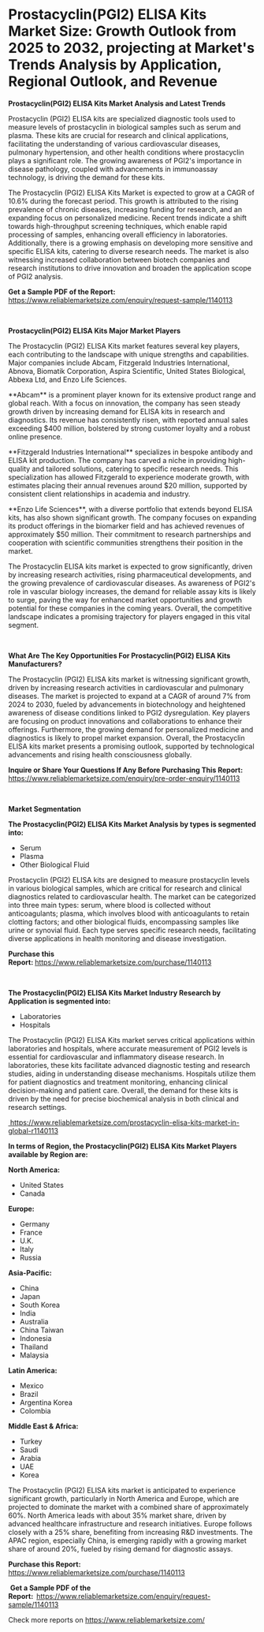 <p><h1>Prostacyclin(PGI2) ELISA Kits Market Size: Growth Outlook from 2025 to 2032, projecting at Market's Trends Analysis by Application, Regional Outlook, and Revenue</h1></p><p><strong>Prostacyclin(PGI2) ELISA Kits Market Analysis and Latest Trends</strong></p>
<p><p>Prostacyclin (PGI2) ELISA kits are specialized diagnostic tools used to measure levels of prostacyclin in biological samples such as serum and plasma. These kits are crucial for research and clinical applications, facilitating the understanding of various cardiovascular diseases, pulmonary hypertension, and other health conditions where prostacyclin plays a significant role. The growing awareness of PGI2's importance in disease pathology, coupled with advancements in immunoassay technology, is driving the demand for these kits.</p><p>The Prostacyclin (PGI2) ELISA Kits Market is expected to grow at a CAGR of 10.6% during the forecast period. This growth is attributed to the rising prevalence of chronic diseases, increasing funding for research, and an expanding focus on personalized medicine. Recent trends indicate a shift towards high-throughput screening techniques, which enable rapid processing of samples, enhancing overall efficiency in laboratories. Additionally, there is a growing emphasis on developing more sensitive and specific ELISA kits, catering to diverse research needs. The market is also witnessing increased collaboration between biotech companies and research institutions to drive innovation and broaden the application scope of PGI2 analysis.</p></p>
<p><strong>Get a Sample PDF of the Report:&nbsp;</strong> <a href="https://www.reliablemarketsize.com/enquiry/request-sample/1140113?utm_campaign=2384&utm_medium=2&utm_source=Github&utm_content=ia&utm_term=25032025&utm_id=prostacyclinpgi2-elisa-kits">https://www.reliablemarketsize.com/enquiry/request-sample/1140113</a></p>
<p>&nbsp;</p>
<p><strong>Prostacyclin(PGI2) ELISA Kits Major Market Players</strong></p>
<p><p>The Prostacyclin (PGI2) ELISA Kits market features several key players, each contributing to the landscape with unique strengths and capabilities. Major companies include Abcam, Fitzgerald Industries International, Abnova, Biomatik Corporation, Aspira Scientific, United States Biological, Abbexa Ltd, and Enzo Life Sciences.</p><p>**Abcam** is a prominent player known for its extensive product range and global reach. With a focus on innovation, the company has seen steady growth driven by increasing demand for ELISA kits in research and diagnostics. Its revenue has consistently risen, with reported annual sales exceeding $400 million, bolstered by strong customer loyalty and a robust online presence.</p><p>**Fitzgerald Industries International** specializes in bespoke antibody and ELISA kit production. The company has carved a niche in providing high-quality and tailored solutions, catering to specific research needs. This specialization has allowed Fitzgerald to experience moderate growth, with estimates placing their annual revenues around $20 million, supported by consistent client relationships in academia and industry.</p><p>**Enzo Life Sciences**, with a diverse portfolio that extends beyond ELISA kits, has also shown significant growth. The company focuses on expanding its product offerings in the biomarker field and has achieved revenues of approximately $50 million. Their commitment to research partnerships and cooperation with scientific communities strengthens their position in the market.</p><p>The Prostacyclin ELISA kits market is expected to grow significantly, driven by increasing research activities, rising pharmaceutical developments, and the growing prevalence of cardiovascular diseases. As awareness of PGI2's role in vascular biology increases, the demand for reliable assay kits is likely to surge, paving the way for enhanced market opportunities and growth potential for these companies in the coming years. Overall, the competitive landscape indicates a promising trajectory for players engaged in this vital segment.</p></p>
<p>&nbsp;</p>
<p><strong>What Are The Key Opportunities For Prostacyclin(PGI2) ELISA Kits Manufacturers?</strong></p>
<p><p>The Prostacyclin (PGI2) ELISA kits market is witnessing significant growth, driven by increasing research activities in cardiovascular and pulmonary diseases. The market is projected to expand at a CAGR of around 7% from 2024 to 2030, fueled by advancements in biotechnology and heightened awareness of disease conditions linked to PGI2 dysregulation. Key players are focusing on product innovations and collaborations to enhance their offerings. Furthermore, the growing demand for personalized medicine and diagnostics is likely to propel market expansion. Overall, the Prostacyclin ELISA kits market presents a promising outlook, supported by technological advancements and rising health consciousness globally.</p></p>
<p><strong>Inquire or Share Your Questions If Any Before Purchasing This Report:</strong> <a href="https://www.reliablemarketsize.com/enquiry/pre-order-enquiry/1140113?utm_campaign=2384&utm_medium=2&utm_source=Github&utm_content=ia&utm_term=25032025&utm_id=prostacyclinpgi2-elisa-kits">https://www.reliablemarketsize.com/enquiry/pre-order-enquiry/1140113</a></p>
<p>&nbsp;</p>
<p><strong>Market Segmentation</strong></p>
<p><strong>The Prostacyclin(PGI2) ELISA Kits Market Analysis by types is segmented into:</strong></p>
<p><ul><li>Serum</li><li>Plasma</li><li>Other Biological Fluid</li></ul></p>
<p><p>Prostacyclin (PGI2) ELISA kits are designed to measure prostacyclin levels in various biological samples, which are critical for research and clinical diagnostics related to cardiovascular health. The market can be categorized into three main types: serum, where blood is collected without anticoagulants; plasma, which involves blood with anticoagulants to retain clotting factors; and other biological fluids, encompassing samples like urine or synovial fluid. Each type serves specific research needs, facilitating diverse applications in health monitoring and disease investigation.</p></p>
<p><strong>Purchase this Report:&nbsp;</strong><a href="https://www.reliablemarketsize.com/purchase/1140113?utm_campaign=2384&utm_medium=2&utm_source=Github&utm_content=ia&utm_term=25032025&utm_id=prostacyclinpgi2-elisa-kits">https://www.reliablemarketsize.com/purchase/1140113</a></p>
<p>&nbsp;</p>
<p><strong>The Prostacyclin(PGI2) ELISA Kits Market Industry Research by Application is segmented into:</strong></p>
<p><ul><li>Laboratories</li><li>Hospitals</li></ul></p>
<p><p>The Prostacyclin (PGI2) ELISA Kits market serves critical applications within laboratories and hospitals, where accurate measurement of PGI2 levels is essential for cardiovascular and inflammatory disease research. In laboratories, these kits facilitate advanced diagnostic testing and research studies, aiding in understanding disease mechanisms. Hospitals utilize them for patient diagnostics and treatment monitoring, enhancing clinical decision-making and patient care. Overall, the demand for these kits is driven by the need for precise biochemical analysis in both clinical and research settings.</p></p>
<p><a href="https://www.reliablemarketsize.com/prostacyclin-elisa-kits-market-in-global-r1140113?utm_campaign=2384&utm_medium=2&utm_source=Github&utm_content=ia&utm_term=25032025&utm_id=prostacyclinpgi2-elisa-kits">&nbsp;https://www.reliablemarketsize.com/prostacyclin-elisa-kits-market-in-global-r1140113</a></p>
<p><strong>In terms of Region, the Prostacyclin(PGI2) ELISA Kits Market Players available by Region are:</strong></p>
<p>
    <p> <strong> North America: </strong>
        <ul>
            <li>United States</li>
            <li>Canada</li>
        </ul>
        </p> 
    <p> <strong> Europe: </strong>
        <ul>
            <li>Germany</li>
            <li>France</li>
            <li>U.K.</li>
            <li>Italy</li>
            <li>Russia</li>
        </ul>
        </p> 
    <p> <strong> Asia-Pacific: </strong>
        <ul>
            <li>China</li>
            <li>Japan</li>
            <li>South Korea</li>
            <li>India</li>
            <li>Australia</li>
            <li>China Taiwan</li>
            <li>Indonesia</li>
            <li>Thailand</li>
            <li>Malaysia</li>
        </ul>
        </p> 
    <p> <strong> Latin America: </strong>
        <ul>
            <li>Mexico</li>
            <li>Brazil</li>
            <li>Argentina Korea</li>
            <li>Colombia</li>
        </ul>
        </p> 
    <p> <strong> Middle East & Africa: </strong>
        <ul>
            <li>Turkey</li>
            <li>Saudi</li>
            <li>Arabia</li>
            <li>UAE</li>
            <li>Korea</li>
        </ul>
    </p>
    </p>
<p><p>The Prostacyclin (PGI2) ELISA kits market is anticipated to experience significant growth, particularly in North America and Europe, which are projected to dominate the market with a combined share of approximately 60%. North America leads with about 35% market share, driven by advanced healthcare infrastructure and research initiatives. Europe follows closely with a 25% share, benefiting from increasing R&D investments. The APAC region, especially China, is emerging rapidly with a growing market share of around 20%, fueled by rising demand for diagnostic assays.</p></p>
<p><strong>Purchase this Report: </strong><a href="https://www.reliablemarketsize.com/purchase/1140113?utm_campaign=2384&utm_medium=2&utm_source=Github&utm_content=ia&utm_term=25032025&utm_id=prostacyclinpgi2-elisa-kits">https://www.reliablemarketsize.com/purchase/1140113</a></p>
<p>&nbsp;<strong>Get a Sample PDF of the Report:&nbsp;&nbsp;</strong><a href="https://www.reliablemarketsize.com/enquiry/request-sample/1140113?utm_campaign=2384&utm_medium=2&utm_source=Github&utm_content=ia&utm_term=25032025&utm_id=prostacyclinpgi2-elisa-kits">https://www.reliablemarketsize.com/enquiry/request-sample/1140113</a></p>
<p><strong></strong></p>
<p>Check more reports on <a href="https://www.reliablemarketsize.com/?utm_campaign=2384&utm_medium=2&utm_source=Github&utm_content=ia&utm_term=25032025&utm_id=prostacyclinpgi2-elisa-kits">https://www.reliablemarketsize.com/</a></p>
